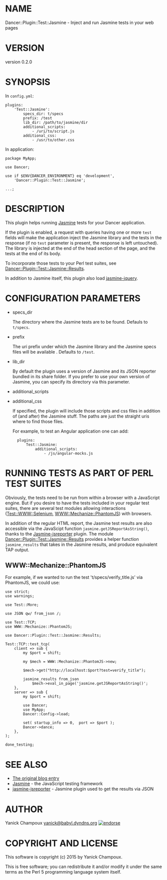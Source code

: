# NAME

Dancer::Plugin::Test::Jasmine - Inject and run Jasmine tests in your web pages

# VERSION

version 0.2.0

# SYNOPSIS

In `config.yml`:

    plugins:
        'Test::Jasmine':
            specs_dir: t/specs
            prefix: /test
            lib_dir: /path/to/jasmine/dir
            additional_scripts:
                - /uri/to/script.js
            additional_css:
                - /usr/to/other.css

In application:

    package MyApp;

    use Dancer;

    use if $ENV{DANCER_ENVIRONMENT} eq 'development', 
        'Dancer::Plugin::Test::Jasmine';

    ...;

# DESCRIPTION

This plugin helps running [Jasmine](http://jasmine.github.io) tests for your Dancer application.

If the plugin is enabled, a request with queries having one or more `test` fields will
make the application inject the Jasmine library and the tests in the response (if no `test`
parameter is present, the response is left untouched). The library is injected
at the end of the head section of the page, and the tests at the end of its body.

To incorporate those tests to your Perl test suites, see
[Dancer::Plugin::Test::Jasmine::Results](https://metacpan.org/pod/Dancer::Plugin::Test::Jasmine::Results).

In addition to Jasmine itself, this plugin also load
[jasmine-jquery](https://github.com/velesin/jasmine-jquery).

# CONFIGURATION PARAMETERS

- specs\_dir 

    The directory where the Jasmine tests are to be found.  Defauls to `t/specs`.

- prefix

    The uri prefix under which the Jasmine library and the Jasmine
    specs files will be available . Defaults to `/test`.

- lib\_dir

    By default the plugin uses a version of Jasmine and its JSON reporter bundled
    in its share folder. If you prefer to use your own version of 
    Jasmine, you can specify its directory via this parameter.

- additional\_scripts
- additional\_css

    If specified, the plugin will include those scripts
    and css files in addition of (and after) the Jasmine stuff. The paths 
    are just the straight uris where to find those files.

    For example, to test an Angular application one can add:

        plugins:
            Test::Jasmine:
                additional_scripts:
                    - /js/angular-mocks.js

# RUNNING TESTS AS PART OF PERL TEST SUITES

Obviously, the tests need to be run from within 
a browser with a JavaScript engine. But if you desire to have the
tests included in your regular test suites, there are
several test modules allowing interactions ([Test::WWW::Selenium](https://metacpan.org/pod/Test::WWW::Selenium),
[WWW::Mechanize::PhantomJS](https://metacpan.org/pod/WWW::Mechanize::PhantomJS)) with browsers. 

In addition of the regular HTML report, the Jasmine test results are also
accessible via the JavaScipt function `jasmine.getJSReportAsString()`,
thanks to the 
[Jasmine-jsreporter](https://github.com/detro/jasmine-jsreporter) plugin. The module [Dancer::Plugin::Test::Jasmine::Results](https://metacpan.org/pod/Dancer::Plugin::Test::Jasmine::Results) 
provides a helper function `jasmine_results` that takes in the Jasmine results, and
produce equivalent TAP output.

## WWW::Mechanize::PhantomJS

For example, if we wanted to run the test 't/specs/verify\_title.js' via 
PhantomJS, we could use:

    use strict;
    use warnings;

    use Test::More;

    use JSON qw/ from_json /;

    use Test::TCP;
    use WWW::Mechanize::PhantomJS;

    use Dancer::Plugin::Test::Jasmine::Results;

    Test::TCP::test_tcp(
        client => sub {
            my $port = shift;

            my $mech = WWW::Mechanize::PhantomJS->new;

            $mech->get("http://localhost:$port?test=verify_title");

            jasmine_results from_json
                $mech->eval_in_page('jasmine.getJSReportAsString()'; 
        },
        server => sub {
            my $port = shift;

            use Dancer;
            use MyApp;
            Dancer::Config->load;

            set( startup_info => 0,  port => $port );
            Dancer->dance;
        },
    );

    done_testing;

# SEE ALSO

- [The original blog entry](http://techblog.babyl.ca/entry/dancer-jasmine)
- [Jasmine](http://jasmine.github.io/) - the JavaScript testing framework
- [jasmine-jsreporter](https://github.com/detro/jasmine-jsreporter) - Jasmine plugin used to get the results via JSON

# AUTHOR

Yanick Champoux <yanick@babyl.dyndns.org> [![endorse](http://api.coderwall.com/yanick/endorsecount.png)](http://coderwall.com/yanick)

# COPYRIGHT AND LICENSE

This software is copyright (c) 2015 by Yanick Champoux.

This is free software; you can redistribute it and/or modify it under
the same terms as the Perl 5 programming language system itself.
